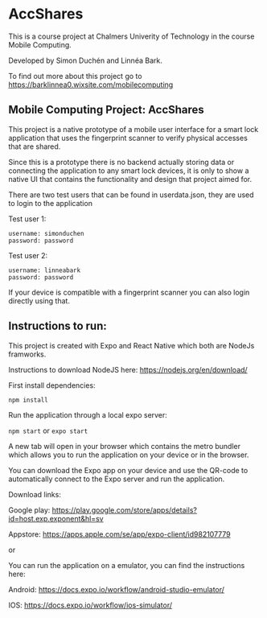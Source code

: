 # AccShares
This is a course project at Chalmers Univerity of Technology in the course Mobile Computing. 

Developed by Simon Duchén and Linnéa Bark.

To find out more about this project go to https://barklinnea0.wixsite.com/mobilecomputing
## Mobile Computing Project: AccShares
This project is a native prototype of a mobile user interface for a smart lock application that uses the fingerprint scanner to verify physical accesses that are shared.

Since this is a prototype there is no backend actually storing data or connecting the application to any smart lock devices, it is only to show a native UI that contains the functionality and design that project aimed for.

There are two test users that can be found in userdata.json, they are used to login to the application 

Test user 1: 

    username: simonduchen
    password: password
Test user 2: 

    username: linneabark
    password: password

If your device is compatible with a fingerprint scanner you can also login directly using that.

## Instructions to run:

This project is created with Expo and React Native which both are NodeJs framworks.

Instructions to download NodeJS here: https://nodejs.org/en/download/

First install dependencies:

`npm install`

Run the application through a local expo server: 

`npm start` or `expo start`

A new tab will open in your browser which contains the metro bundler which allows you to run the application on your device or in the browser.

You can download the Expo app on your device and use the QR-code to automatically connect to the Expo server and run the application.

Download links:

Google play: https://play.google.com/store/apps/details?id=host.exp.exponent&hl=sv

Appstore: https://apps.apple.com/se/app/expo-client/id982107779

or

You can run the application on a emulator, you can find the instructions here: 

Android:
https://docs.expo.io/workflow/android-studio-emulator/ 

IOS:
https://docs.expo.io/workflow/ios-simulator/
